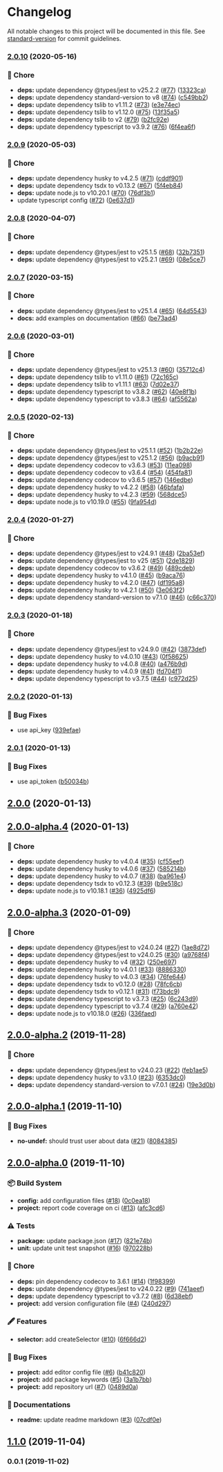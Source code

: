 # Changelog

All notable changes to this project will be documented in this file. See [standard-version](https://github.com/conventional-changelog/standard-version) for commit guidelines.

### [2.0.10](https://github.com/arnaud-zg/selector/compare/v2.0.9...v2.0.10) (2020-05-16)


### 🔧 Chore

* **deps:** update dependency @types/jest to v25.2.2 ([#77](https://github.com/arnaud-zg/selector/issues/77)) ([13323ca](https://github.com/arnaud-zg/selector/commit/13323ca925b01a8103cbecd4dfb9db876cb161af))
* **deps:** update dependency standard-version to v8 ([#74](https://github.com/arnaud-zg/selector/issues/74)) ([c549bb2](https://github.com/arnaud-zg/selector/commit/c549bb2824a274505b8b03e9bb5d73f7abefff85))
* **deps:** update dependency tslib to v1.11.2 ([#73](https://github.com/arnaud-zg/selector/issues/73)) ([e3e74ec](https://github.com/arnaud-zg/selector/commit/e3e74ecc4e59ea69235355b4be888fe4d71aaab9))
* **deps:** update dependency tslib to v1.12.0 ([#75](https://github.com/arnaud-zg/selector/issues/75)) ([13f35a5](https://github.com/arnaud-zg/selector/commit/13f35a5c02c89d36556ed62b703e9bf836f62274))
* **deps:** update dependency tslib to v2 ([#79](https://github.com/arnaud-zg/selector/issues/79)) ([b2fc92e](https://github.com/arnaud-zg/selector/commit/b2fc92e3b8355aac03fbe7ecfac8445e664b7f21))
* **deps:** update dependency typescript to v3.9.2 ([#76](https://github.com/arnaud-zg/selector/issues/76)) ([6f4ea6f](https://github.com/arnaud-zg/selector/commit/6f4ea6f278ce8450aade67d0fc7cadca9baf36b5))

### [2.0.9](https://github.com/arnaud-zg/selector/compare/v2.0.8...v2.0.9) (2020-05-03)


### 🔧 Chore

* **deps:** update dependency husky to v4.2.5 ([#71](https://github.com/arnaud-zg/selector/issues/71)) ([cddf901](https://github.com/arnaud-zg/selector/commit/cddf90178ff86ff6a2fa2e53420a895a998d0d86))
* **deps:** update dependency tsdx to v0.13.2 ([#67](https://github.com/arnaud-zg/selector/issues/67)) ([5f4eb84](https://github.com/arnaud-zg/selector/commit/5f4eb843ab40e2a9e7ac81034a18de2aa369e14f))
* **deps:** update node.js to v10.20.1 ([#70](https://github.com/arnaud-zg/selector/issues/70)) ([76df3b1](https://github.com/arnaud-zg/selector/commit/76df3b169c216055c2ddb4dc332ec631827ab096))
* update typescript config ([#72](https://github.com/arnaud-zg/selector/issues/72)) ([0e637d1](https://github.com/arnaud-zg/selector/commit/0e637d16afc1a8c532506a5b336b47a94f4febe4))

### [2.0.8](https://github.com/arnaud-zg/selector/compare/v2.0.7...v2.0.8) (2020-04-07)


### 🔧 Chore

* **deps:** update dependency @types/jest to v25.1.5 ([#68](https://github.com/arnaud-zg/selector/issues/68)) ([32b7351](https://github.com/arnaud-zg/selector/commit/32b7351ef72b45bf6d6b6b4c1d1d1d90b0be34b7))
* **deps:** update dependency @types/jest to v25.2.1 ([#69](https://github.com/arnaud-zg/selector/issues/69)) ([08e5ce7](https://github.com/arnaud-zg/selector/commit/08e5ce7e4dec27d8daf5a514800ae53cccda1426))

### [2.0.7](https://github.com/arnaud-zg/selector/compare/v2.0.6...v2.0.7) (2020-03-15)


### 🔧 Chore

* **deps:** update dependency @types/jest to v25.1.4 ([#65](https://github.com/arnaud-zg/selector/issues/65)) ([64d5543](https://github.com/arnaud-zg/selector/commit/64d5543144e376916468b1de29219e3ce748d0ac))
* **docs:** add examples on documentation ([#66](https://github.com/arnaud-zg/selector/issues/66)) ([be73ad4](https://github.com/arnaud-zg/selector/commit/be73ad4595bd475d09440d2fe8d3ca8b10e74ec0))

### [2.0.6](https://github.com/arnaud-zg/selector/compare/v2.0.5...v2.0.6) (2020-03-01)


### 🔧 Chore

* **deps:** update dependency @types/jest to v25.1.3 ([#60](https://github.com/arnaud-zg/selector/issues/60)) ([35712c4](https://github.com/arnaud-zg/selector/commit/35712c4a91a646877fe52ff68a66d84c84f0f34d))
* **deps:** update dependency tslib to v1.11.0 ([#61](https://github.com/arnaud-zg/selector/issues/61)) ([72c165c](https://github.com/arnaud-zg/selector/commit/72c165c12a30905bbb40dd07e290c87c1cf5812e))
* **deps:** update dependency tslib to v1.11.1 ([#63](https://github.com/arnaud-zg/selector/issues/63)) ([7d02e37](https://github.com/arnaud-zg/selector/commit/7d02e37c233504fa81707b24f128dcbbb97cb6d0))
* **deps:** update dependency typescript to v3.8.2 ([#62](https://github.com/arnaud-zg/selector/issues/62)) ([40e8f1b](https://github.com/arnaud-zg/selector/commit/40e8f1b1d8d4b932db6bfb12c30e212107b749e7))
* **deps:** update dependency typescript to v3.8.3 ([#64](https://github.com/arnaud-zg/selector/issues/64)) ([af5562a](https://github.com/arnaud-zg/selector/commit/af5562a2b7c081d377938bd82964010413cf5576))

### [2.0.5](https://github.com/arnaud-zg/selector/compare/v2.0.4...v2.0.5) (2020-02-13)


### 🔧 Chore

* **deps:** update dependency @types/jest to v25.1.1 ([#52](https://github.com/arnaud-zg/selector/issues/52)) ([1b2b22e](https://github.com/arnaud-zg/selector/commit/1b2b22e05305d89aeb46a2854b8587736d5c9851))
* **deps:** update dependency @types/jest to v25.1.2 ([#56](https://github.com/arnaud-zg/selector/issues/56)) ([b9acb91](https://github.com/arnaud-zg/selector/commit/b9acb919f2ea64161abf51ea7d6015da4797e594))
* **deps:** update dependency codecov to v3.6.3 ([#53](https://github.com/arnaud-zg/selector/issues/53)) ([11ea098](https://github.com/arnaud-zg/selector/commit/11ea0984b6fa6e99711623c9409f58e2949876a0))
* **deps:** update dependency codecov to v3.6.4 ([#54](https://github.com/arnaud-zg/selector/issues/54)) ([454fa81](https://github.com/arnaud-zg/selector/commit/454fa817f1809c1f3d7b5f9510204be8758a3ca1))
* **deps:** update dependency codecov to v3.6.5 ([#57](https://github.com/arnaud-zg/selector/issues/57)) ([146edbe](https://github.com/arnaud-zg/selector/commit/146edbef745a88f35333169ab919a9c154d97eae))
* **deps:** update dependency husky to v4.2.2 ([#58](https://github.com/arnaud-zg/selector/issues/58)) ([46bfafa](https://github.com/arnaud-zg/selector/commit/46bfafad094f1882c39be0efe27a533f883842c1))
* **deps:** update dependency husky to v4.2.3 ([#59](https://github.com/arnaud-zg/selector/issues/59)) ([568dce5](https://github.com/arnaud-zg/selector/commit/568dce5c6c4effcff91b231617214fb471f2f88e))
* **deps:** update node.js to v10.19.0 ([#55](https://github.com/arnaud-zg/selector/issues/55)) ([9fa954d](https://github.com/arnaud-zg/selector/commit/9fa954d3e3d7ebd361d89b71ff5d3caf78e523b4))

### [2.0.4](https://github.com/arnaud-zg/selector/compare/v2.0.3...v2.0.4) (2020-01-27)


### 🔧 Chore

* **deps:** update dependency @types/jest to v24.9.1 ([#48](https://github.com/arnaud-zg/selector/issues/48)) ([2ba53ef](https://github.com/arnaud-zg/selector/commit/2ba53ef86f30ccacfaae915436b4b5bc1b4d4dad))
* **deps:** update dependency @types/jest to v25 ([#51](https://github.com/arnaud-zg/selector/issues/51)) ([2de1829](https://github.com/arnaud-zg/selector/commit/2de182964ce0dcdcd8aab20544e0446317a5b10a))
* **deps:** update dependency codecov to v3.6.2 ([#49](https://github.com/arnaud-zg/selector/issues/49)) ([489cdeb](https://github.com/arnaud-zg/selector/commit/489cdeb24ce20a686afcd1cd3e6624f4f68de97a))
* **deps:** update dependency husky to v4.1.0 ([#45](https://github.com/arnaud-zg/selector/issues/45)) ([b9aca76](https://github.com/arnaud-zg/selector/commit/b9aca76a9898aeef491d706407e70b2128b2f2a4))
* **deps:** update dependency husky to v4.2.0 ([#47](https://github.com/arnaud-zg/selector/issues/47)) ([df195a8](https://github.com/arnaud-zg/selector/commit/df195a894acec25628b062ad84f805f5d4ed1f19))
* **deps:** update dependency husky to v4.2.1 ([#50](https://github.com/arnaud-zg/selector/issues/50)) ([3e063f2](https://github.com/arnaud-zg/selector/commit/3e063f2838ef20f9dadd2e0e01352199c65cdbe3))
* **deps:** update dependency standard-version to v7.1.0 ([#46](https://github.com/arnaud-zg/selector/issues/46)) ([c66c370](https://github.com/arnaud-zg/selector/commit/c66c370d0e08f6d0e6f83aeb14465936626da5f0))

### [2.0.3](https://github.com/arnaud-zg/selector/compare/v2.0.2...v2.0.3) (2020-01-18)


### 🔧 Chore

* **deps:** update dependency @types/jest to v24.9.0 ([#42](https://github.com/arnaud-zg/selector/issues/42)) ([3873def](https://github.com/arnaud-zg/selector/commit/3873def3745a38e56de4f661af1a252cffcc6d8f))
* **deps:** update dependency husky to v4.0.10 ([#43](https://github.com/arnaud-zg/selector/issues/43)) ([0f58625](https://github.com/arnaud-zg/selector/commit/0f586255ad6d85c98e37f066a8fea1bcd4e4e5ac))
* **deps:** update dependency husky to v4.0.8 ([#40](https://github.com/arnaud-zg/selector/issues/40)) ([a476b9d](https://github.com/arnaud-zg/selector/commit/a476b9d35893f11a460e69e82d5aeefbe13bfbd0))
* **deps:** update dependency husky to v4.0.9 ([#41](https://github.com/arnaud-zg/selector/issues/41)) ([fd704f1](https://github.com/arnaud-zg/selector/commit/fd704f16dbfc5921a70a58a7d40c53d4a8fea262))
* **deps:** update dependency typescript to v3.7.5 ([#44](https://github.com/arnaud-zg/selector/issues/44)) ([c972d25](https://github.com/arnaud-zg/selector/commit/c972d25f6106c846c88234d572a1e3a6099e20f5))

### [2.0.2](https://github.com/arnaud-zg/selector/compare/v2.0.1...v2.0.2) (2020-01-13)


### 🐛 Bug Fixes

* use api_key ([939efae](https://github.com/arnaud-zg/selector/commit/939efae491c145ebd98ac5305033ea0b29b6c5a6))

### [2.0.1](https://github.com/arnaud-zg/selector/compare/v2.0.0...v2.0.1) (2020-01-13)


### 🐛 Bug Fixes

* use api_token ([b50034b](https://github.com/arnaud-zg/selector/commit/b50034b786bf66663ad43ec7e3c8b11bb168823e))

## [2.0.0](https://github.com/arnaud-zg/selector/compare/v2.0.0-alpha.4...v2.0.0) (2020-01-13)

## [2.0.0-alpha.4](https://github.com/arnaud-zg/selector/compare/v2.0.0-alpha.3...v2.0.0-alpha.4) (2020-01-13)


### 🔧 Chore

* **deps:** update dependency husky to v4.0.4 ([#35](https://github.com/arnaud-zg/selector/issues/35)) ([cf55eef](https://github.com/arnaud-zg/selector/commit/cf55eef4c79daced68f11ac2bb2953efba3233a5))
* **deps:** update dependency husky to v4.0.6 ([#37](https://github.com/arnaud-zg/selector/issues/37)) ([585214b](https://github.com/arnaud-zg/selector/commit/585214bb668c9f5d851edd309907c8bd6c58e30f))
* **deps:** update dependency husky to v4.0.7 ([#38](https://github.com/arnaud-zg/selector/issues/38)) ([ba961e4](https://github.com/arnaud-zg/selector/commit/ba961e4eb53ee53efdaeea65a5241704a98d295e))
* **deps:** update dependency tsdx to v0.12.3 ([#39](https://github.com/arnaud-zg/selector/issues/39)) ([b9e518c](https://github.com/arnaud-zg/selector/commit/b9e518cfc06bf1b322f364f2a0bb465aa4c92ef2))
* **deps:** update node.js to v10.18.1 ([#36](https://github.com/arnaud-zg/selector/issues/36)) ([4925df6](https://github.com/arnaud-zg/selector/commit/4925df6feb7ea2d0631436eb5c968e28654d73fe))

## [2.0.0-alpha.3](https://github.com/arnaud-zg/selector/compare/v2.0.0-alpha.2...v2.0.0-alpha.3) (2020-01-09)


### 🔧 Chore

* **deps:** update dependency @types/jest to v24.0.24 ([#27](https://github.com/arnaud-zg/selector/issues/27)) ([1ae8d72](https://github.com/arnaud-zg/selector/commit/1ae8d727b190dafb98b0e7b170c15103ec0a2ad0))
* **deps:** update dependency @types/jest to v24.0.25 ([#30](https://github.com/arnaud-zg/selector/issues/30)) ([a9768f4](https://github.com/arnaud-zg/selector/commit/a9768f4334a3f34db3341224ac24cdcc966e8c8b))
* **deps:** update dependency husky to v4 ([#32](https://github.com/arnaud-zg/selector/issues/32)) ([250e697](https://github.com/arnaud-zg/selector/commit/250e697e4be1b3669c377944cfaae35bc12060ff))
* **deps:** update dependency husky to v4.0.1 ([#33](https://github.com/arnaud-zg/selector/issues/33)) ([8886330](https://github.com/arnaud-zg/selector/commit/888633070143a45fc8e1407980121d4aa8dfbb05))
* **deps:** update dependency husky to v4.0.3 ([#34](https://github.com/arnaud-zg/selector/issues/34)) ([76fe644](https://github.com/arnaud-zg/selector/commit/76fe644649d0dab97d79327e462cca71fdd52a7e))
* **deps:** update dependency tsdx to v0.12.0 ([#28](https://github.com/arnaud-zg/selector/issues/28)) ([78fc6cb](https://github.com/arnaud-zg/selector/commit/78fc6cb59be28017b21515d64b04c885f85f43d9))
* **deps:** update dependency tsdx to v0.12.1 ([#31](https://github.com/arnaud-zg/selector/issues/31)) ([f73bdc9](https://github.com/arnaud-zg/selector/commit/f73bdc97fa0072861a871822e0b2682a5fb3e061))
* **deps:** update dependency typescript to v3.7.3 ([#25](https://github.com/arnaud-zg/selector/issues/25)) ([6c243d9](https://github.com/arnaud-zg/selector/commit/6c243d9e8e0e877c48939a8f1283b602def3b9c8))
* **deps:** update dependency typescript to v3.7.4 ([#29](https://github.com/arnaud-zg/selector/issues/29)) ([a760e42](https://github.com/arnaud-zg/selector/commit/a760e4276722a09a683eb65755012eaf7f4ba328))
* **deps:** update node.js to v10.18.0 ([#26](https://github.com/arnaud-zg/selector/issues/26)) ([336faed](https://github.com/arnaud-zg/selector/commit/336faed17f8eabe312f3bd0bdb0edbd2d5c50c24))

## [2.0.0-alpha.2](https://github.com/arnaud-zg/selector/compare/v2.0.0-alpha.1...v2.0.0-alpha.2) (2019-11-28)


### 🔧 Chore

* **deps:** update dependency @types/jest to v24.0.23 ([#22](https://github.com/arnaud-zg/selector/issues/22)) ([feb1ae5](https://github.com/arnaud-zg/selector/commit/feb1ae521a4563cdad1c5789d2a1e77fc0e44536))
* **deps:** update dependency husky to v3.1.0 ([#23](https://github.com/arnaud-zg/selector/issues/23)) ([6353dc0](https://github.com/arnaud-zg/selector/commit/6353dc0e0751e6917ac559ba4c494879113413b5))
* **deps:** update dependency standard-version to v7.0.1 ([#24](https://github.com/arnaud-zg/selector/issues/24)) ([19e3d0b](https://github.com/arnaud-zg/selector/commit/19e3d0b9316f97c75e5f6cf1fc045177c090dd00))

## [2.0.0-alpha.1](https://github.com/arnaud-zg/selector/compare/v2.0.0-alpha.0...v2.0.0-alpha.1) (2019-11-10)


### 🐛 Bug Fixes

* **no-undef:** should trust user about data ([#21](https://github.com/arnaud-zg/selector/issues/21)) ([8084385](https://github.com/arnaud-zg/selector/commit/80843851109a98372b993c24d1c30fdd7b2a5e8f))

## [2.0.0-alpha.0](https://github.com/arnaud-zg/selector/compare/v1.1.0...v2.0.0-alpha.0) (2019-11-10)


### 📦 Build System

* **config:** add configuration files ([#18](https://github.com/arnaud-zg/selector/issues/18)) ([0c0ea18](https://github.com/arnaud-zg/selector/commit/0c0ea1809a3a52733b3804a19291c603ee8e8e10))
* **project:** report code coverage on ci ([#13](https://github.com/arnaud-zg/selector/issues/13)) ([afc3cd6](https://github.com/arnaud-zg/selector/commit/afc3cd6909f2a1157389a6c0dbf6603726b4d96a))


### ⚠️ Tests

* **package:** update package.json ([#17](https://github.com/arnaud-zg/selector/issues/17)) ([821e74b](https://github.com/arnaud-zg/selector/commit/821e74bb26b5c48e22a352085c7d86bd60f1cb4f))
* **unit:** update unit test snapshot ([#16](https://github.com/arnaud-zg/selector/issues/16)) ([970228b](https://github.com/arnaud-zg/selector/commit/970228b5fb2488b01e872cde470406961cc6ae6f))


### 🔧 Chore

* **deps:** pin dependency codecov to 3.6.1 ([#14](https://github.com/arnaud-zg/selector/issues/14)) ([1f98399](https://github.com/arnaud-zg/selector/commit/1f98399b913763477d1d3df2e192b94f7f3b7420))
* **deps:** update dependency @types/jest to v24.0.22 ([#9](https://github.com/arnaud-zg/selector/issues/9)) ([741aeef](https://github.com/arnaud-zg/selector/commit/741aeefb5650a1131225576170ca777fd68c2aa2))
* **deps:** update dependency typescript to v3.7.2 ([#8](https://github.com/arnaud-zg/selector/issues/8)) ([6d38ebf](https://github.com/arnaud-zg/selector/commit/6d38ebf5ae59551c81d43965c7ae8d8072238bb2))
* **project:** add version configuration file ([#4](https://github.com/arnaud-zg/selector/issues/4)) ([240d297](https://github.com/arnaud-zg/selector/commit/240d2972a881b0241194ed6124086c168f10a879))


### 🖋 Features

* **selector:** add createSelector ([#10](https://github.com/arnaud-zg/selector/issues/10)) ([6f666d2](https://github.com/arnaud-zg/selector/commit/6f666d235c0d64b42ab448ce871d3c2e10ea6b42))


### 🐛 Bug Fixes

* **project:** add editor config file ([#6](https://github.com/arnaud-zg/selector/issues/6)) ([b41c820](https://github.com/arnaud-zg/selector/commit/b41c8204670027192bdb1fe19d2f084ed26d3efb))
* **project:** add package keywords ([#5](https://github.com/arnaud-zg/selector/issues/5)) ([3a1b7bb](https://github.com/arnaud-zg/selector/commit/3a1b7bb106fc7a83668535f80fc5d4bef48943b6))
* **project:** add repository url ([#7](https://github.com/arnaud-zg/selector/issues/7)) ([0489d0a](https://github.com/arnaud-zg/selector/commit/0489d0aa2e4d03f7c110482d6b72ae494985afa9))


### 📖 Documentations

* **readme:** update readme markdown ([#3](https://github.com/arnaud-zg/selector/issues/3)) ([07cdf0e](https://github.com/arnaud-zg/selector/commit/07cdf0e66b64c4188899d8d5a88bbb8b275612a9))

## [1.1.0](https://github.com/arnaud-zg/selector/compare/v0.0.1...v1.1.0) (2019-11-04)

### 0.0.1 (2019-11-02)
